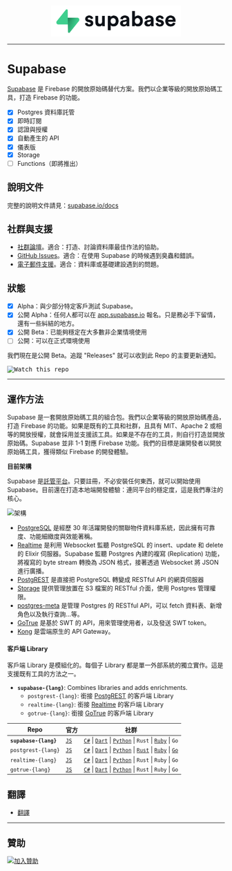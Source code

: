 <p align="center">
  <img width="300" src="https://raw.githubusercontent.com/supabase/supabase/master/web/static/supabase-light-rounded-corner-background.svg"/>
</p>

---

# Supabase

[Supabase](https://supabase.com) 是 Firebase 的開放原始碼替代方案。我們以企業等級的開放原始碼工具，打造 Firebase 的功能。

- [x] Postgres 資料庫託管
- [x] 即時訂閱
- [x] 認證與授權
- [x] 自動產生的 API
- [x] 儀表版
- [x] Storage
- [ ] Functions（即將推出）

## 說明文件

完整的說明文件請見：[supabase.io/docs](https://supabase.com/docs)

## 社群與支援

- [社群論壇](https://github.com/supabase/supabase/discussions)。適合：打造、討論資料庫最佳作法的協助。
- [GitHub Issues](https://github.com/supabase/supabase/issues)。適合：在使用 Supabase 的時候遇到臭蟲和錯誤。
- [電子郵件支援](https://supabase.com/docs/support#business-support)。適合：資料庫或基礎建設遇到的問題。

## 狀態

- [x] Alpha：與少部分特定客戶測試 Supabase。
- [x] 公開 Alpha：任何人都可以在 [app.supabase.io](https://app.supabase.io) 報名。只是務必手下留情，還有一些糾結的地方。
- [x] 公開 Beta：已能夠穩定在大多數非企業情境使用
- [ ] 公開：可以在正式環境使用

我們現在是公開 Beta。追蹤 "Releases" 就可以收到此 Repo 的主要更新通知。

<kbd><img src="https://gitcdn.link/repo/supabase/supabase/master/web/static/watch-repo.gif" alt="Watch this repo"/></kbd>

---

## 運作方法

Supabase 是一套開放原始碼工具的組合包。我們以企業等級的開放原始碼產品，打造 Firebase 的功能。如果是既有的工具和社群，且具有 MIT、Apache 2 或相等的開放授權，就會採用並支援該工具。如果是不存在的工具，則自行打造並開放原始碼。Supabase 並非 1-1 對應 Firebase 功能。我們的目標是讓開發者以開放原始碼工具，獲得類似 Firebase 的開發體驗。

**目前架構**

Supabase 是[託管平台](https://app.supabase.io)。只要註冊，不必安裝任何東西，就可以開始使用 Supabase。目前還在打造本地端開發體驗：連同平台的穩定度，這是我們專注的核心。

![架構](https://supabase.com/assets/images/supabase-architecture-9050a7317e9ec7efb7807f5194122e48.png)

- [PostgreSQL](https://www.postgresql.org/) 是經歷 30 年活躍開發的關聯物件資料庫系統，因此擁有可靠度、功能細緻度與效能著稱。
- [Realtime](https://github.com/supabase/realtime) 是利用 Websocket 監聽 PostgreSQL 的 insert、update 和 delete 的 Elixir 伺服器。Supabase 監聽 Postgres 內建的複寫 (Replication) 功能，將複寫的 byte stream 轉換為 JSON 格式，接著透過 Websocket 將 JSON 進行廣播。
- [PostgREST](http://postgrest.org/) 是直接把 PostgreSQL 轉變成 RESTful API 的網頁伺服器
- [Storage](https://github.com/supabase/storage-api) 提供管理放置在 S3 檔案的 RESTful 介面，使用 Postgres 管理權限。
- [postgres-meta](https://github.com/supabase/postgres-meta) 是管理 Postgres 的 RESTful API，可以 fetch 資料表、新增角色以及執行查詢…等。
- [GoTrue](https://github.com/netlify/gotrue) 是基於 SWT 的 API，用來管理使用者，以及發送 SWT token。
- [Kong](https://github.com/Kong/kong) 是雲端原生的 API Gateway。

#### 客戶端 Library

客戶端 Library 是模組化的。每個子 Library 都是單一外部系統的獨立實作。這是支援既有工具的方法之一。

- **`supabase-{lang}`**: Combines libraries and adds enrichments.
  - `postgrest-{lang}`: 銜接 [PostgREST](https://github.com/postgrest/postgrest) 的客戶端 Library
  - `realtime-{lang}`: 銜接 [Realtime](https://github.com/supabase/realtime) 的客戶端 Library
  - `gotrue-{lang}`: 銜接 [GoTrue](https://github.com/netlify/gotrue) 的客戶端 Library

| Repo                  | 官方                                             | 社群                                                                                                                                                                                                                                                                                                                                 |
| --------------------- | ------------------------------------------------ | ------------------------------------------------------------------------------------------------------------------------------------------------------------------------------------------------------------------------------------------------------------------------------------------------------------------------------------ |
| **`supabase-{lang}`** | [`JS`](https://github.com/supabase/supabase-js)  | [`C#`](https://github.com/supabase/supabase-csharp) \| [`Dart`](https://github.com/supabase/supabase-dart) \| [`Python`](https://github.com/supabase/supabase-py) \| `Rust` \| [`Ruby`](https://github.com/supabase/supabase-rb) \| `Go`                                                                                             |
| `postgrest-{lang}`    | [`JS`](https://github.com/supabase/postgrest-js) | [`C#`](https://github.com/supabase/postgrest-csharp) \| [`Dart`](https://github.com/supabase/postgrest-dart) \| [`Python`](https://github.com/supabase/postgrest-py) \| [`Rust`](https://github.com/supabase/postgrest-rs) \| [`Ruby`](https://github.com/supabase/postgrest-rb) \| [`Go`](https://github.com/supabase/postgrest-go) |
| `realtime-{lang}`     | [`JS`](https://github.com/supabase/realtime-js)  | [`C#`](https://github.com/supabase/realtime-csharp) \| [`Dart`](https://github.com/supabase/realtime-dart) \| [`Python`](https://github.com/supabase/realtime-py) \| `Rust` \| `Ruby` \| `Go`                                                                                                                                        |
| `gotrue-{lang}`       | [`JS`](https://github.com/supabase/gotrue-js)    | [`C#`](https://github.com/supabase/gotrue-csharp) \| [`Dart`](https://github.com/supabase/gotrue-dart) \| [`Python`](https://github.com/supabase/gotrue-py) \| `Rust` \| `Ruby` \| `Go`                                                                                                                                              |

<!--- Remove this list if you're traslating to another language, it's hard to keep updated across multiple files-->
<!--- Keep only the link to the list of translation files-->

## 翻譯

- [翻譯](/i18n/languages.md) <!--- Keep only the this-->

---

## 贊助

[![加入贊助](https://user-images.githubusercontent.com/10214025/90518111-e74bbb00-e198-11ea-8f88-c9e3c1aa4b5b.png)](https://github.com/sponsors/supabase)
